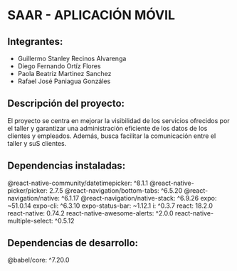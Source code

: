 # SAAR - APLICACIÓN MÓVIL

## Integrantes:
- Guillermo Stanley Recinos Alvarenga
- Diego Fernando Ortíz Flores
- Paola Beatriz Martinez Sanchez
- Rafael José Paniagua Gonzáles  


## Descripción del proyecto:
El proyecto se centra en mejorar la visibilidad de los servicios ofrecidos por el taller y garantizar una administración eficiente de los datos de los clientes y empleados. Además, busca facilitar la comunicación entre el taller y suS clientes.


## Dependencias instaladas:
@react-native-community/datetimepicker: ^8.1.1
@react-native-picker/picker: 2.7.5
@react-navigation/bottom-tabs: ^6.5.20
@react-navigation/native: ^6.1.17
@react-navigation/native-stack: ^6.9.26
expo: ~51.0.14
expo-cli: ^6.3.10
expo-status-bar: ~1.12.1
i: ^0.3.7
react: 18.2.0
react-native: 0.74.2
react-native-awesome-alerts: ^2.0.0
react-native-multiple-select: ^0.5.12

## Dependencias de desarrollo:
@babel/core: ^7.20.0
